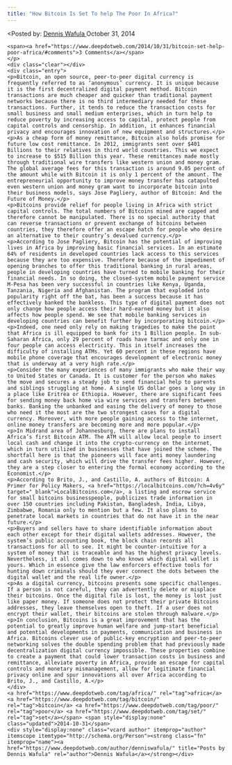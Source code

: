 ```yaml
---
title: "How Bitcoin Is Set To help The Poor In Africa?"
---
```


<article class="post-listing post-7452 post type-post status-publish format-standard has-post-thumbnail hentry  tag-africa tag-bitcoin tag-poor tag-set">
<<span>Posted by: <a href="https://www.deepdotweb.com/author/denniswafula/" title="">Dennis Wafula </a></span>
    <span>October 31, 2014</span>
    
    <span><a href="https://www.deepdotweb.com/2014/10/31/bitcoin-set-help-poor-africa/#comments">3 Comments</a></span>
    </p>
    <div class="clear"></div>
    <div class="entry">
    <p>Bitcoin, an open source, peer-to-peer digital currency is frequently referred to as ‘anonymous’ currency. It is unique because it is the first decentralized digital payment method. Bitcoin transactions are much cheaper and quicker than traditional payment networks because there is no third intermediary needed for these transactions. Further, it tends to reduce the transaction costs for small business and small medium enterprises, which in turn help to reduce poverty by increasing access to capital, protect people from capital controls and censorship. In addition, it enhances financial privacy and encourages innovation of new equipment and structures.</p>
    <p>As a cheap form of money remittance, Bitcoin also holds promise for future low cost remittance. In 2012, immigrants sent over $401 Billions to their relatives in third world countries. This we expect to increase to $515 Billion this year. These remittances made mostly through traditional wire transfers like western union and money gram. The global average fees for this transaction is around 9.05 percent of the amount while with Bitcoin it is only 1 percent of the amount. The entrepreneurial opportunity to improve money transfer has catapulted even western union and money gram want to incorporate bitcoin into their business models, says Jose Pagliery, author of Bitcoin: And the Future of Money.</p>
    <p>Bitcoins provide relief for people living in Africa with strict capital controls. The total numbers of Bitcoins mined are capped and therefore cannot be manipulated. There is no special authority that can reverse transactions or prevent exchange of bitcoins between countries, they therefore offer an escape hatch for people who desire an alternative to their country’s devalued currency.</p>
    <p>According to Jose Pagliery, Bitcoin has the potential of improving lives in Africa by improving basic financial services. In an estimate 64% of residents in developed countries lack access to this services because they are too expensive. Therefore because of the impediment of opening branches to offer this traditional banking in rural areas, people in developing countries have turned to mobile banking for their financial needs. In so doing, the closed-system mobile payment service M-Pesa has been very successful in countries like Kenya, Uganda, Tanzania, Nigeria and Afghanistan. The program that exploded into popularity right off the bat, has been a success because it has effectively banked the bankless. This type of digital payment does not only change how people access their hard-earned money but it also affects how people spend. We see that mobile banking services in developing countries can benefit further by incorporating bitcoin.</p>
    <p>Indeed, one need only rely on making tragedies to make the point that Africa is ill equipped to bank for its 1 Billion people. In sub-Saharan Africa, only 29 percent of roads have tarmac and only one in four people can access electricity. This in itself increases the difficulty of installing ATMs. Yet 60 percent in these regions have mobile phone coverage that encourages development of electronic money that is underway at a very high rate.</p>
    <p>Consider the many experiences of many immigrants who make their way to United States or Canada. It is customer for the person who makes the move and secures a steady job to send financial help to parents and siblings struggling at home. A single US dollar goes a long way in a place like Eritrea or Ethiopia. However, there are significant fees for sending money back home via wire services and transfers between banks. Banking the unbanked and easing the delivery of money to those who need it the most are the two strongest cases for a digital currency. Moreover, with more people gaining access to the internet, online money transfers are becoming more and more popular.</p>
    <p>In Midrand area of Johannesburg, there are plans to install Africa’s first Bitcoin ATM. The ATM will allow local people to insert local cash and change it into the crypto-currency on the internet, which in turn utilized in businesses that have joined the scheme. The shortfall here is that the pioneers will face anti money laundering and cash security, which will drive the transfer fees higher. However, they are a step closer to entering the formal economy according to the Economist.</p>
    <p>According to Brito, J., and Castillo, A. authors of Bitcoin: A Primer for Policy Makers, <a href="https://localbitcoins.com/?ch=4v6y" target="_blank">LocalBitcoins.com</a>, a listing and escrow service for small bitcoins businesspeople, publicizes trade information in over 150 countries including Pakistan, Bangladesh, India, Libya, Zimbabwe, Romania only to mention but a few. It also plans to penetrate local markets in countries that do not have it in the near future.</p>
    <p>Buyers and sellers have to share identifiable information about each other except for their digital wallets addresses. However, the system’s public accounting book, the block chain records all transactions for all to see. It might be counter-intuitive for a system of money that is traceable and has the highest privacy levels. Nevertheless, it all comes down to who knows which digital wallet is yours. Which in essence give the law enforcers effective tools for hunting down criminals should they ever connect the dots between the digital wallet and the real life owner.</p>
    <p>As a digital currency, bitcoins presents some specific challenges. If a person is not careful, they can advertently delete or misplace their bitcoins. Once the digital file is lost, the money is lost just like paper money. If someone does not protect their private Bitcoins addresses, they leave themselves open to theft. If a user does not encrypt their wallet, their bitcoins are stolen through malware.</p>
    <p>In conclusion, Bitcoins is a great improvement that has the potential to greatly improve human welfare and jump-start beneficial and potential developments in payments, communication and business in Africa. Bitcoins clever use of public-key encryption and peer-to-peer networking solves the double spending problem that had previously made decentralization digital currency impossible. These properties combine to create a payment that could lower transaction costs in business and remittance, alleviate poverty in Africa, provide an escape for capital controls and monetary mismanagement, allow for legitimate financial privacy online and spur innovations all over Africa according to Brito, J., and Castillo, A.</p>
    </div>
    <a href="https://www.deepdotweb.com/tag/africa/" rel="tag">africa</a> <a href="https://www.deepdotweb.com/tag/bitcoin/" rel="tag">bitcoin</a> <a href="https://www.deepdotweb.com/tag/poor/" rel="tag">poor</a> <a href="https://www.deepdotweb.com/tag/set/" rel="tag">set</a></span> <span style="display:none" class="updated">2014-10-31</span>
    <div style="display:none" class="vcard author" itemprop="author" itemscope itemtype="http://schema.org/Person"><strong class="fn" itemprop="name"><a href="https://www.deepdotweb.com/author/denniswafula/" title="Posts by Dennis Wafula" rel="author">Dennis Wafula</a></strong></div>
    

